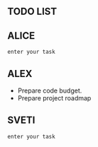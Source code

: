 ## TODO LIST

## ALICE 

`enter your task`

## ALEX

- Prepare code budget.
- Prepare project roadmap

## SVETI

`enter your task`
